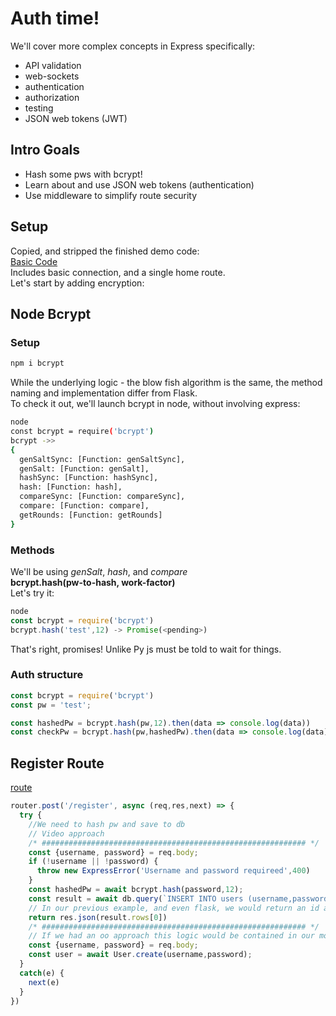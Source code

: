 # Auth time!
 We'll cover more complex concepts in Express specifically:
 - API validation
 - web-sockets
 - authentication
 - authorization 
 - testing
 - JSON web tokens (JWT)
## Intro Goals
- Hash some pws with bcrypt!
- Learn about and use JSON web tokens (authentication)
- Use middleware to simplify route security
## Setup
Copied, and stripped the finished demo code:  
[Basic Code](../excercise/app.js)  
Includes basic connection, and a single home route.  
Let's start by adding encryption:  
## Node Bcrypt
### Setup
```js
npm i bcrypt
```

While the underlying logic - the blow fish algorithm is the same, the method naming and implementation differ from Flask.  
To check it out, we'll launch bcrypt in node, without involving express:
```sh
node
const bcrypt = require('bcrypt')
bcrypt ->> 
{
  genSaltSync: [Function: genSaltSync],
  genSalt: [Function: genSalt],
  hashSync: [Function: hashSync],
  hash: [Function: hash],
  compareSync: [Function: compareSync],
  compare: [Function: compare],
  getRounds: [Function: getRounds]
}
```
### Methods
We'll be using *genSalt*, *hash*, and *compare*  
**bcrypt.hash(pw-to-hash, work-factor)**  
Let's try it:
```js
node
const bcrypt = require('bcrypt')
bcrypt.hash('test',12) -> Promise(<pending>)
```
That's right, promises! Unlike Py js must be told to wait for things.  
### Auth structure
```js
const bcrypt = require('bcrypt')
const pw = 'test';

const hashedPw = bcrypt.hash(pw,12).then(data => console.log(data))
const checkPw = bcrypt.hash(pw,hashedPw).then(data => console.log(data)) -> returns true/false

```
## Register Route
[route](../excercise/routes/auth.js)  
```js
router.post('/register', async (req,res,next) => {
  try {
    //We need to hash pw and save to db
    // Video approach
    /* ########################################################### */
    const {username, password} = req.body;
    if (!username || !password) {
      throw new ExpressError('Username and password requireed',400)
    }
    const hashedPw = await bcrypt.hash(password,12);
    const result = await db.query(`INSERT INTO users (username,password) VALUES ($1, $2) RETURNING username`,[username, hashedPw])
    // In our previous example, and even flask, we would return an id and store it in session.  
    return res.json(result.rows[0])
    /* ########################################################### */
    // If we had an oo approach this logic would be contained in our model. This route could simply be:
    const {username, password} = req.body;
    const user = await User.create(username,password);
  } 
  catch(e) {
    next(e)
  }
})
```